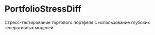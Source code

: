 # PortfolioStressDiff
Стресс-тестирование торгового портфеля с использование глубоких генеративных моделей
